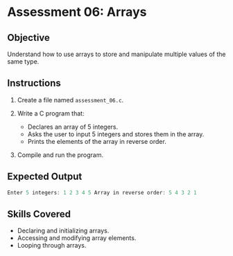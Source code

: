 # Assessment 06: Arrays

## Objective

Understand how to use arrays to store and manipulate multiple values of the same type.

## Instructions

1. Create a file named `assessment_06.c`.
2. Write a C program that:
   - Declares an array of 5 integers.
   - Asks the user to input 5 integers and stores them in the array.
   - Prints the elements of the array in reverse order.

3. Compile and run the program.

## Expected Output

```c
Enter 5 integers: 1 2 3 4 5 Array in reverse order: 5 4 3 2 1
```

## Skills Covered

- Declaring and initializing arrays.
- Accessing and modifying array elements.
- Looping through arrays.
